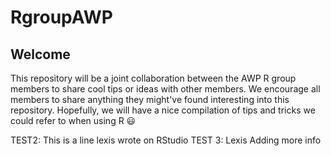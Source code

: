 # RgroupAWP

## Welcome
This repository will be a joint collaboration between the AWP R group members to share cool tips or ideas with other members. We encourage all members to share anything they might've found interesting into this repository. Hopefully, we will have a nice compilation of tips and tricks we could refer to when using R :smiley:

TEST2: This is a line lexis wrote on RStudio
TEST 3: Lexis Adding more info

